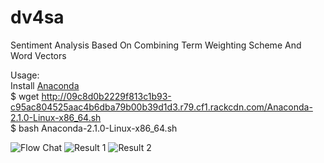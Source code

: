 # dv4sa
Sentiment Analysis Based On Combining Term Weighting Scheme And Word Vectors

Usage:<br/>
Install [Anaconda](http://continuum.io/downloads) <br/>
$ wget http://09c8d0b2229f813c1b93-c95ac804525aac4b6dba79b00b39d1d3.r79.cf1.rackcdn.com/Anaconda-2.1.0-Linux-x86_64.sh <br/>
$ bash Anaconda-2.1.0-Linux-x86_64.sh

![Flow Chat](https://raw.githubusercontent.com/linbojin/dv4sa/master/doc/process.png)
![Result 1](https://raw.githubusercontent.com/linbojin/dv4sa/master/doc/result1.png)
![Result 2](https://raw.githubusercontent.com/linbojin/dv4sa/master/doc/result2.png)